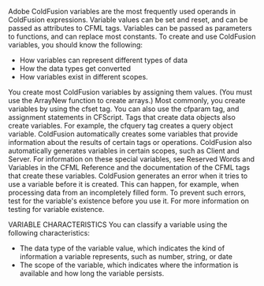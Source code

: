Adobe ColdFusion variables are the most frequently used operands in ColdFusion expressions. Variable values can be set and reset, and can be passed as attributes to CFML tags. Variables can be passed as parameters to functions, and can replace most constants.
To create and use ColdFusion variables, you should know the following:

- How variables can represent different types of data
- How the data types get converted
- How variables exist in different scopes.

You create most ColdFusion variables by assigning them values. (You must use the ArrayNew function to create arrays.) Most commonly, you create variables by using the cfset tag. You can also use the cfparam tag, and assignment statements in CFScript. Tags that create data objects also create variables. For example, the cfquery tag creates a query object variable.
ColdFusion automatically creates some variables that provide information about the results of certain tags or operations. ColdFusion also automatically generates variables in certain scopes, such as Client and Server. For information on these special variables, see Reserved Words and Variables in the CFML Reference and the documentation of the CFML tags that create these variables.
ColdFusion generates an error when it tries to use a variable before it is created. This can happen, for example, when processing data from an incompletely filled form. To prevent such errors, test for the variable's existence before you use it. For more information on testing for variable existence.

VARIABLE CHARACTERISTICS
You can classify a variable using the following characteristics:
- The data type of the variable value, which indicates the kind of information a variable represents, such as number, string, or date
- The scope of the variable, which indicates where the information is available and how long the variable persists.
